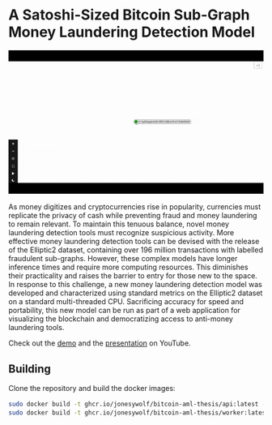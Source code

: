 # A Satoshi-Sized Bitcoin Sub-Graph Money Laundering Detection Model

![Project Banner](demo.gif)

As money digitizes and cryptocurrencies rise in popularity, currencies must replicate the privacy of cash while preventing fraud and money laundering to remain relevant. To maintain this tenuous balance, novel money laundering detection tools must recognize suspicious activity. More effective money laundering detection tools can be devised with the release of the Elliptic2 dataset, containing over 196 million transactions with labelled fraudulent sub-graphs. However, these complex models have longer inference times and require more computing resources. This diminishes their practicality and raises the barrier to entry for those new to the space. In response to this challenge, a new money laundering detection model was developed and characterized using standard metrics on the Elliptic2 dataset on a standard multi-threaded CPU. Sacrificing accuracy for speed and portability, this new model can be run as part of a web application for visualizing the blockchain and democratizing access to anti-money laundering tools. 

Check out the [demo](https://youtu.be/c7lEmPN0Kic) and the [presentation](https://youtu.be/8SEztkHXx78) on YouTube.

## Building
Clone the repository and build the docker images:
```bash
sudo docker build -t ghcr.io/jonesywolf/bitcoin-aml-thesis/api:latest -f ./api/Dockerfile.api ./api
sudo docker build -t ghcr.io/jonesywolf/bitcoin-aml-thesis/worker:latest -f ./web/Dockerfile.worker ./worker
```
